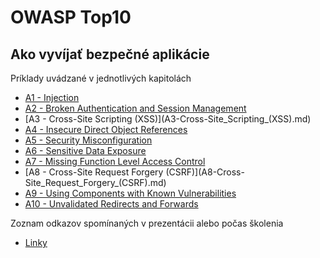 
# OWASP Top10 
## Ako vyvíjať bezpečné aplikácie

Príklady uvádzané v jednotlivých kapitolách

* [A1 - Injection](A1-Injection.md)
* [A2 - Broken Authentication and Session Management](A2-Broken_Authentication_and_Session_Management.md)
* [A3 - Cross-Site Scripting (XSS)](A3-Cross-Site_Scripting_(XSS&#x29;.md)
* [A4 - Insecure Direct Object References](A4-Insecure_Direct_Object_References.md)
* [A5 - Security Misconfiguration](A5-Security_Misconfiguration.md)
* [A6 - Sensitive Data Exposure](A6-Sensitive_Data_Exposure.md)
* [A7 - Missing Function Level Access Control](A7-Missing_Function_Level_Access_Control.md)
* [A8 - Cross-Site Request Forgery (CSRF)](A8-Cross-Site_Request_Forgery_(CSRF&#x29;.md)
* [A9 - Using Components with Known Vulnerabilities](A9-Using_Components_with_Known_Vulnerabilities.md)
* [A10 - Unvalidated Redirects and Forwards](A10-Unvalidated_Redirects_and_Forwards.md)

Zoznam odkazov spomínaných v prezentácii alebo počas školenia

* [Linky](Links.md)


